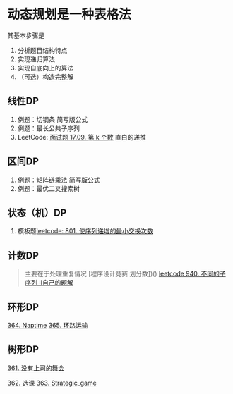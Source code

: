 # 动态规划是一种表格法
其基本步骤是
1. 分析题目结构特点
2. 实现递归算法
3. 实现自底向上的算法
4. （可选）构造完整解
## 线性DP
1. 例题：切钢条       简写版公式
2. 例题：最长公共子序列
1. LeetCode: [面试题 17.09. 第 k 个数](https://leetcode.cn/problems/get-kth-magic-number-lcci/)  直白的递推

## 区间DP
1. 例题：矩阵链乘法     简写版公式
2. 例题：最优二叉搜索树

## 状态（机）DP
1. 模板题[leetcode: 801. 使序列递增的最小交换次数](https://leetcode.cn/problems/minimum-swaps-to-make-sequences-increasing/)


## 计数DP
> 主要在于处理重复情况
[程序设计竞赛 划分数])()
[leetcode 940. 不同的子序列 II](https://leetcode.cn/problems/distinct-subsequences-ii/)[自己的题解]()

## 环形DP
[364. Naptime](https://oj.haizeix.com/problem/364)
[365. 环路运输](https://oj.haizeix.com/problem/365)

## 树形DP
[361. 没有上司的舞会](https://oj.haizeix.com/problem/361)

[362. 选课](https://oj.haizeix.com/problem/362)
[363. Strategic_game](https://oj.haizeix.com/problem/363)